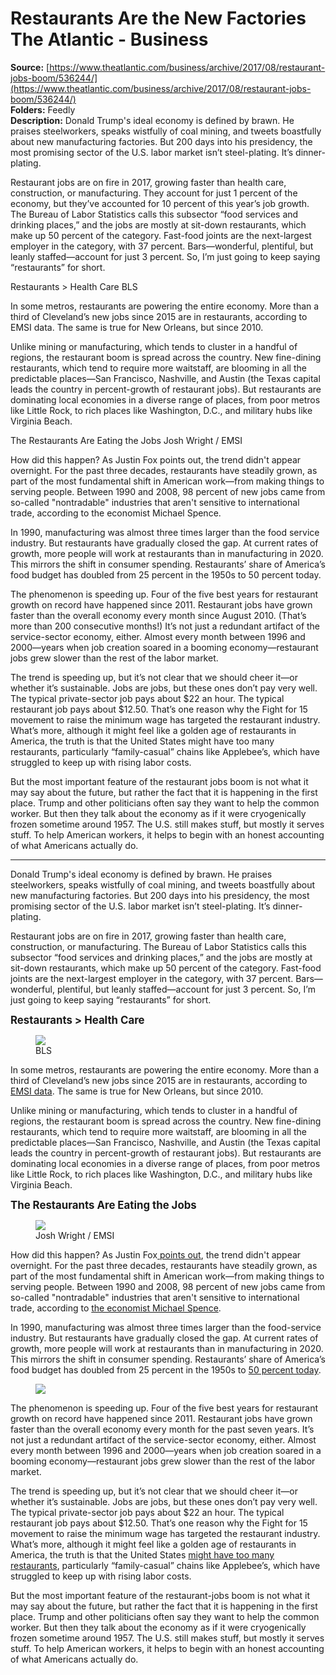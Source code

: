 # Restaurants Are the New Factories The Atlantic - Business

**Source:** [https://www.theatlantic.com/business/archive/2017/08/restaurant-jobs-boom/536244/](https://www.theatlantic.com/business/archive/2017/08/restaurant-jobs-boom/536244/)  
**Folders:** Feedly  
**Description:** Donald Trump's ideal economy is defined by brawn. He praises steelworkers, speaks wistfully of coal mining, and tweets boastfully about new manufacturing factories. But 200 days into his presidency, the most promising sector of the U.S. labor market isn’t steel-plating. It’s dinner-plating.

Restaurant jobs are on fire in 2017, growing faster than health care, construction, or manufacturing. They account for just 1 percent of the economy, but they’ve accounted for 10 percent of this year’s job growth. The Bureau of Labor Statistics calls this subsector “food services and drinking places,” and the jobs are mostly at sit-down restaurants, which make up 50 percent of the category. Fast-food joints are the next-largest employer in the category, with 37 percent. Bars—wonderful, plentiful, but leanly staffed—account for just 3 percent. So, I’m just going to keep saying “restaurants” for short.

Restaurants > Health Care
BLS

In some metros, restaurants are powering the entire economy. More than a third of Cleveland’s new jobs since 2015 are in restaurants, according to EMSI data. The same is true for New Orleans, but since 2010.

Unlike mining or manufacturing, which tends to cluster in a handful of regions, the restaurant boom is spread across the country. New fine-dining restaurants, which tend to require more waitstaff, are blooming in all the predictable places—San Francisco, Nashville, and Austin (the Texas capital leads the country in percent-growth of restaurant jobs). But restaurants are dominating local economies in a diverse range of places, from poor metros like Little Rock, to rich places like Washington, D.C., and military hubs like Virginia Beach.

The Restaurants Are Eating the Jobs
Josh Wright / EMSI

How did this happen? As Justin Fox points out, the trend didn't appear overnight. For the past three decades, restaurants have steadily grown, as part of the most fundamental shift in American work—from making things to serving people. Between 1990 and 2008, 98 percent of new jobs came from so-called "nontradable" industries that aren't sensitive to international trade, according to the economist Michael Spence.

In 1990, manufacturing was almost three times larger than the food service industry. But restaurants have gradually closed the gap. At current rates of growth, more people will work at restaurants than in manufacturing in 2020. This mirrors the shift in consumer spending. Restaurants’ share of America’s food budget has doubled from 25 percent in the 1950s to 50 percent today.

The phenomenon is speeding up. Four of the five best years for restaurant growth on record have happened since 2011. Restaurant jobs have grown faster than the overall economy every month since August 2010. (That’s more than 200 consecutive months!) It’s not just a redundant artifact of the service-sector economy, either. Almost every month between 1996 and 2000—years when job creation soared in a booming economy—restaurant jobs grew slower than the rest of the labor market.

The trend is speeding up, but it’s not clear that we should cheer it—or whether it’s sustainable. Jobs are jobs, but these ones don’t pay very well. The typical private-sector job pays about $22 an hour. The typical restaurant job pays about $12.50. That’s one reason why the Fight for 15 movement to raise the minimum wage has targeted the restaurant industry. What’s more, although it might feel like a golden age of restaurants in America, the truth is that the United States might have too many restaurants, particularly “family-casual” chains like Applebee’s, which have struggled to keep up with rising labor costs.

But the most important feature of the restaurant jobs boom is not what it may say about the future, but rather the fact that it is happening in the first place. Trump and other politicians often say they want to help the common worker. But then they talk about the economy as if it were cryogenically frozen sometime around 1957. The U.S. still makes stuff, but mostly it serves stuff. To help American workers, it helps to begin with an honest accounting of what Americans actually do.

---

<section><p>Donald Trump's ideal economy is defined by brawn. He praises steelworkers, speaks wistfully of coal mining, and tweets boastfully about new manufacturing factories. But 200 days into his presidency, the most promising sector of the U.S. labor market isn’t steel-plating. It’s dinner-plating.</p><p>Restaurant jobs are on fire in 2017, growing faster than health care, construction, or manufacturing. The Bureau of Labor Statistics calls this subsector “food services and drinking places,” and the jobs are mostly at sit-down restaurants, which make up 50 percent of the category. Fast-food joints are the next-largest employer in the category, with 37 percent. Bars—wonderful, plentiful, but leanly staffed—account for just 3 percent. So, I’m just going to keep saying “restaurants” for short.</p><div><big><strong>Restaurants &gt; Health Care</strong></big></div><div><figure><picture><img src="https://cdn.theatlantic.com/thumbor/HPumjM9u6sS5c9PUqrGdXEkY1sc=/0x0:683x358/655x343/media/img/posts/2017/08/Screen_Shot_2017_08_07_at_11.33.40_PM/original.png"></picture><figcaption>BLS</figcaption></figure></div><p>In some metros, restaurants are powering the entire economy. More than a third of Cleveland’s new jobs since 2015 are in restaurants, according to <a href="https://www.economicmodeling.com/2017/08/07/credit-the-restaurant-boom-for-a-huge-share-of-net-new-jobs-in-cleveland-other-cities/">EMSI data</a>. The same is true for New Orleans, but since 2010.</p><p>Unlike mining or manufacturing, which tends to cluster in a handful of regions, the restaurant boom is spread across the country. New fine-dining restaurants, which tend to require more waitstaff, are blooming in all the predictable places—San Francisco, Nashville, and Austin (the Texas capital leads the country in percent-growth of restaurant jobs). But restaurants are dominating local economies in a diverse range of places, from poor metros like Little Rock, to rich places like Washington, D.C., and military hubs like Virginia Beach.</p><div><big><strong>The Restaurants Are Eating the Jobs</strong></big></div><div><figure><picture><img src="https://cdn.theatlantic.com/thumbor/DnXcjN-qEQ5qGU6DOZSkvoj3Gl4=/media/img/posts/2017/08/Screen_Shot_2017_08_08_at_3.09.52_PM/original.png"></picture><figcaption>Josh Wright / EMSI</figcaption></figure></div><p>How did this happen? As Justin Fox<a href="https://www.bloomberg.com/view/articles/2017-08-04/factories-are-still-giving-way-to-restaurants"> points out</a>, the trend didn't appear overnight. For the past three decades, restaurants have steadily grown, as part of the most fundamental shift in American work—from making things to serving people. Between 1990 and 2008, 98 percent of new jobs came from so-called "nontradable" industries that aren't sensitive to international trade, according to <a href="http://www.economicpopulist.org/content/tradable-jobs">the economist Michael Spence</a>.</p><p>In 1990, manufacturing was almost three times larger than the food-service industry. But restaurants have gradually closed the gap. At current rates of growth, more people will work at restaurants than in manufacturing in 2020. This mirrors the shift in consumer spending. Restaurants’ share of America’s food budget has doubled from 25 percent in the 1950s to <a href="https://www.theatlantic.com/business/archive/2017/06/its-the-golden-age-of-restaurants-in-america/530955/">50 percent today</a>.</p><div><b><figure><img src="https://lh4.googleusercontent.com/GHlxJP7sg0EP-XMdxPwVSc81-AVjhCvcFZ-iCrDuXJTxQV6iljaGMhj8snua5mZZ7zZj-1-Ts8ve-0LB7dwPZShCjpMgZeR6hyos97c9lLOv8x3uHba0ueKmtBdTW6gbvO19OZBB"></figure></b></div><p>The phenomenon is speeding up. Four of the five best years for restaurant growth on record have happened since 2011. Restaurant jobs have grown faster than the overall economy every month for the past seven years. It’s not just a redundant artifact of the service-sector economy, either. Almost every month between 1996 and 2000—years when job creation soared in a booming economy—restaurant jobs grew slower than the rest of the labor market.</p><p>The trend is speeding up, but it’s not clear that we should cheer it—or whether it’s sustainable. Jobs are jobs, but these ones don’t pay very well. The typical private-sector job pays about $22 an hour. The typical restaurant job pays about $12.50. That’s one reason why the Fight for 15 movement to raise the minimum wage has targeted the restaurant industry. What’s more, although it might feel like a golden age of restaurants in America, the truth is that the United States <a href="https://www.theatlantic.com/business/archive/2017/06/its-the-golden-age-of-restaurants-in-america/530955/">might have too many restaurants</a>, particularly “family-casual” chains like Applebee’s, which have struggled to keep up with rising labor costs.</p><p>But the most important feature of the restaurant-jobs boom is not what it may say about the future, but rather the fact that it is happening in the first place. Trump and other politicians often say they want to help the common worker. But then they talk about the economy as if it were cryogenically frozen sometime around 1957. The U.S. still makes stuff, but mostly it serves stuff. To help American workers, it helps to begin with an honest accounting of what Americans actually do.</p></section>